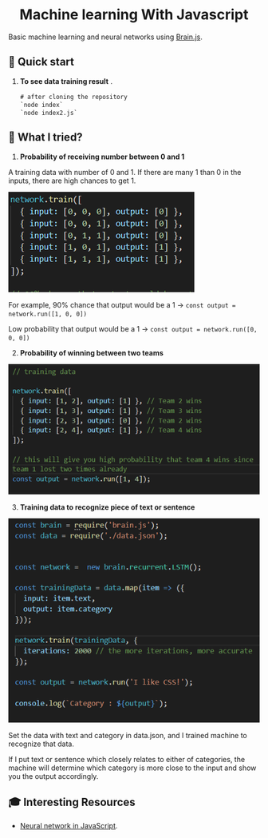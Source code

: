 
<h1 align="center">
  Machine learning With Javascript
</h1>

Basic machine learning and neural networks using [Brain.js](https://github.com/BrainJS/brain.js).

## 🚀 Quick start

1.  **To see data training result**
.
    ```shell
    # after cloning the repository 
    `node index` 
    `node index2.js`
    ```

## 🧐 What I tried?

1. **Probability of receiving number between 0 and 1**

A training data with number of 0 and 1. If there are many 1 than 0 in the inputs, there are high chances to get 1.

<img src="img/training1.png">

For example, 90% chance that output would be a 1 -> `const output = network.run([1, 0, 0])` <br/>

Low probability that output would be a 1 -> `const output = network.run([0, 0, 0])`<br/>

2.  **Probability of winning between two teams**

<img src="img/training2.png">

3.  **Training data to recognize piece of text or sentence**

<img src="img/training3.png">

Set the data with text and category in data.json, and I trained machine to recognize that data. <br/>

If I put text or sentence which closely relates to either of categories, the machine will determine which category is more close to the input and show you the output accordingly. 

## 🎓 Interesting Resources

- [Neural network in JavaScript](https://itnext.io/you-can-build-a-neural-network-in-javascript-even-if-you-dont-really-understand-neural-networks-e63e12713a3).
